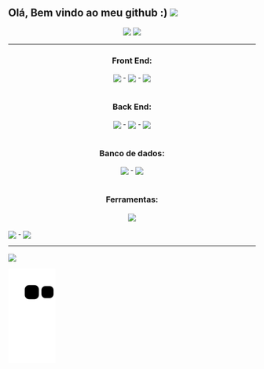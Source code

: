 ## Olá, Bem vindo ao meu github :) <img height="20em" src="https://hits.seeyoufarm.com/api/count/incr/badge.svg?url=https%3A%2F%2Fgithub.com%2FGuilherme-Goncalves-de-Souza1212%2Fhit-counter"/> 

<div align="center">
  <img height="160em" src="https://github-readme-stats.vercel.app/api?username=Guilherme-Goncalves-de-Souza&show_icons=true&theme=chartreuse-dark&include_all_commits=true"/>
  <img height="160em" src="https://github-readme-stats.vercel.app/api/top-langs/?username=Guilherme-Goncalves-de-Souza&layout=compact&langs_count=7&theme=chartreuse-dark"/>
</div>

<hr>

<div align = "center">
  <h3> Front End: </h3>
  <img align = "center" width="50px" src = "https://cdn.jsdelivr.net/gh/devicons/devicon/icons/html5/html5-plain-wordmark.svg"> -
  <img align = "center" width="50px" src = "https://cdn.jsdelivr.net/gh/devicons/devicon/icons/css3/css3-plain-wordmark.svg"> -
  <img align = "center" width="40px" src = "https://cdn.jsdelivr.net/gh/devicons/devicon/icons/javascript/javascript-original.svg">
</div>

<br>

<div align = "center">
  <h3> Back End: </h3>
  <img align = "center" width="80px" src = "https://cdn.jsdelivr.net/gh/devicons/devicon/icons/nodejs/nodejs-plain-wordmark.svg"> -
  <img align = "center" width="50px" src = "https://cdn.jsdelivr.net/gh/devicons/devicon/icons/npm/npm-original-wordmark.svg"> -
  <img align = "center" src = "https://img.shields.io/badge/Express.js-000000?style=for-the-badge&logo=express&logoColor=white">
</div>

<br>

<div align = "center">
  <h3> Banco de dados: </h3>
  <img align = "center" width="80px" src = "https://cdn.jsdelivr.net/gh/devicons/devicon/icons/mysql/mysql-original-wordmark.svg"> -
  <img align = "center" width="65px" src = "https://cdn.jsdelivr.net/gh/devicons/devicon/icons/mongodb/mongodb-original-wordmark.svg">
</div>
<br>

<div align = "center">
  <h3> Ferramentas: </h3>
  <img align = "center" width="60px" src = "https://cdn.jsdelivr.net/gh/devicons/devicon/icons/git/git-plain-wordmark.svg">
</div>

<br>

<div>
  <img align = "center" width="50px" src = "https://cdn.jsdelivr.net/gh/devicons/devicon/icons/windows8/windows8-original.svg"> -
  <img align = "center" width="50px" src = "https://cdn.jsdelivr.net/gh/devicons/devicon/icons/linux/linux-original.svg">
</div>

<hr>

<div>
  <a href = "mailto:gui11223344555@gmail.com" target="_blank"> <img align = "center" src = "https://img.shields.io/badge/Gmail-D14836?style=for-the-badge&logo=gmail&logoColor=white"> <a/>
</div>

![Snake animation](https://github.com/Guilherme-Goncalves-de-Souza/Guilherme-Goncalves-de-Souza/blob/output/github-contribution-grid-snake.svg)
  

<!-- Créditos: -https://github.com/alexandresanlim/Badges4-README.md-Profile#-office- 
               -https://github.com/rafaballerini/rafaballerini
               -https://github.com/anuraghazra/github-readme-stats/blob/master/docs/readme_pt-BR.md#cart%C3%A3o-de-estat%C3%ADsticas-do-github
               -https://devicon.dev/
-->
